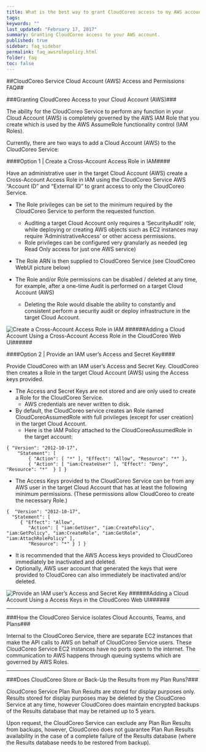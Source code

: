 ```yaml
---
title: What is the best way to grant CloudCoreo access to my AWS account?
tags:
keywords: ""
last_updated: "February 17, 2017"
summary: Granting CloudCoreo access to your AWS account.
published: true
sidebar: faq_sidebar
permalink: faq_awsrolepolicy.html
folder: faq
toc: false
---
```


##CloudCoreo Service Cloud Account (AWS) Access and Permissions FAQ##


###Granting CloudCoreo Access to your Cloud Account (AWS)###

The ability for the CloudCoreo Service to perform any function in your Cloud Account (AWS) is completely governed by the AWS IAM Role that you create which is used by the AWS AssumeRole functionality control (IAM Roles).

Currently, there are two ways to add a Cloud Account (AWS) to the CloudCoreo Service:

####Option 1 | Create a Cross-Account Access Role in IAM####

Have an administrative user in the target Cloud Account (AWS) create a Cross-Account Access Role in IAM using the CloudCoreo Service AWS “Account ID” and “External ID” to grant access to only the CloudCoreo Service.

+ The Role privileges can be set to the minimum required by the CloudCoreo Service to perform the requested function.
  + Auditing a target Cloud Account only requires a ‘SecurityAudit’ role, while deploying or creating AWS objects such as EC2 instances may require ‘AdministrativeAccess’ or other access permissions.
  + Role privileges can be configured very granularly as needed (eg Read Only access for just one AWS service)

+ The Role ARN is then supplied to CloudCoreo Service (see CloudCoreo WebUI picture below)

+ The Role and/or Role permissions can be disabled / deleted at any time, for example, after a one-time Audit is performed on a target Cloud Account (AWS)
  + Deleting the Role would disable the ability to constantly and consistent perform a security audit or deploy infrastructure in the target Cloud Account.

![Create a Cross-Account Access Role in IAM](http://kb.cloudcoreo.com/images/awsrole2.png "Adding a Cloud Account in the CloudCoreo Web UI")
######Adding a Cloud Account Using a Cross-Account Access Role in the CloudCoreo Web UI######

####Option 2 | Provide an IAM user’s Access and Secret Key####

Provide CloudCoreo with an IAM user’s Access and Secret Key. CloudCoreo then creates a Role in the target Cloud Account (AWS) using the Access keys provided.
+ The Access and Secret Keys are not stored and are only used to create a Role for the CloudCoreo Service.
  + AWS credentials are never written to disk.
+ By default, the CloudCoreo service creates an Role named CloudCoreoAssumedRole with full privileges (except for user creation) in the target Cloud Account.
  + Here is the IAM Policy attached to the CloudCoreoAssumedRole in the target account:

```
{ "Version": "2012-10-17",
    "Statement": [
        { "Action": [ "*" ], "Effect": "Allow", "Resource": "*" },
        { "Action": [ "iam:CreateUser" ], "Effect": "Deny", "Resource": "*"  } ] }
```

+ The Access Keys provided to the CloudCoreo Service can be from any AWS user in the target Cloud Account that has at least the following minimum permissions. (These permissions allow CloudCoreo to create the necessary Role.) 

```
{  "Version": "2012-10-17",
  "Statement": [
     { "Effect": "Allow",
        "Action": [ "iam:GetUser", "iam:CreatePolicy", "iam:GetPolicy", "iam:CreateRole", "iam:GetRole", "iam:AttachRolePolicy" ],
        "Resource": "*" } ] }
```

+ It is recommended that the AWS Access keys provided to CloudCoreo immediately be inactivated and deleted.
+ Optionally, AWS user account that generated the keys that were provided to CloudCoreo can also immediately be inactivated and/or deleted.

![Provide an IAM user’s Access and Secret Key](http://kb.cloudcoreo.com/images/awsrole1.png "Adding a Cloud Account in the CloudCoreo Web UI")
######Adding a Cloud Account Using a Access Keys in the CloudCoreo Web UI######

---

###How the CloudCoreo Service isolates Cloud Accounts, Teams, and Plans###

Internal to the CloudCoreo Service, there are separate EC2 instances that make the API calls to AWS on behalf of CloudCoreo Service users. These CloudCoreo Service EC2 instances have no ports open to the internet. The communication to AWS happens through queuing systems which are governed by AWS Roles.

---

###Does CloudCoreo Store or Back-Up the Results from my Plan Runs?###

CloudCoreo Service Plan Run Results are stored for display purposes only. Results stored for display purposes may be deleted by the CloudCoreo Service at any time, however CloudCoreo does maintain encrypted backups of the Results database that may be retained up to 5 years. 

Upon request, the CloudCoreo Service can exclude any Plan Run Results from backups, however, CloudCoreo does not guarantee Plan Run Results availability in the case of a complete failure of the Results database (where the Results database needs to be restored from backup).

